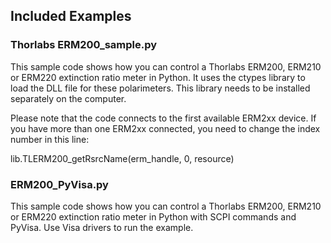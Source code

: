 ## Included Examples

### Thorlabs ERM200_sample.py
This sample code shows how you can control a Thorlabs ERM200, ERM210 or ERM220 extinction ratio meter in Python.
It uses the ctypes library to load the DLL file for these polarimeters. This library needs to be installed separately on the computer.

Please note that the code connects to the first available ERM2xx device. If you have more than one ERM2xx connected, you need to change the index number in this line:

lib.TLERM200_getRsrcName(erm_handle, 0, resource)

### ERM200_PyVisa.py
This sample code shows how you can control a Thorlabs ERM200, ERM210 or ERM220 extinction ratio meter in Python with SCPI commands and PyVisa.
Use Visa drivers to run the example.

